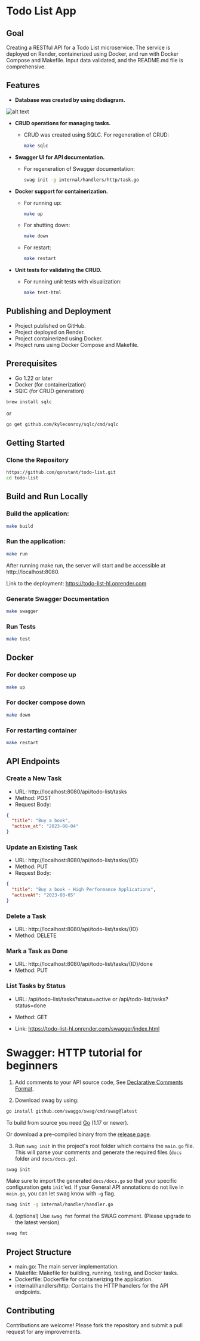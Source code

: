 # Todo List App

## Goal

Creating a RESTful API for a Todo List microservice. The service is deployed on Render, containerized using Docker, and run with Docker Compose and Makefile. Input data validated, and the README.md file is comprehensive.

## Features
- **Database was created by using dbdiagram.**

![alt text](https://raw.githubusercontent.com/qonstant/todo-list/main/DBdiagram.png)

- **CRUD operations for managing tasks.**
  - CRUD was created using SQLC. For regeneration of CRUD:
    ```bash
    make sqlc
    ```

- **Swagger UI for API documentation.**
  - For regeneration of Swagger documentation:
    ```bash
    swag init -g internal/handlers/http/task.go
    ```

- **Docker support for containerization.**
  - For running up:
    ```bash
    make up
    ```
  - For shutting down:
    ```bash
    make down
    ```
  - For restart:
    ```bash
    make restart
    ```

- **Unit tests for validating the CRUD.**
  - For running unit tests with visualization:
    ```bash
    make test-html
    ```

## Publishing and Deployment
- Project published on GitHub.
- Project deployed on Render.
- Project containerized using Docker.
- Project runs using Docker Compose and Makefile.

## Prerequisites

- Go 1.22 or later
- Docker (for containerization)
- SQlC (for CRUD generation)
```bash
brew install sqlc
```
or
```bash
go get github.com/kyleconroy/sqlc/cmd/sqlc
```

## Getting Started

### Clone the Repository

```bash
https://github.com/qonstant/todo-list.git
cd todo-list
```
## Build and Run Locally

### Build the application:

```bash
make build
```

### Run the application:

```bash
make run
```
After running make run, the server will start and be accessible at http://localhost:8080.

Link to the deployment: https://todo-list-hl.onrender.com

### Generate Swagger Documentation

```bash
make swagger
```
### Run Tests
```bash
make test
```
## Docker
### For docker compose up
```bash
make up
```
### For docker compose down
```bash
make down
```
### For restarting container
```bash
make restart
```

## API Endpoints

### Create a New Task
- URL: http://localhost:8080/api/todo-list/tasks
- Method: POST
- Request Body:
```json
{
  "title": "Buy a book",
  "active_at": "2023-08-04"
}
```

### Update an Existing Task
- URL: http://localhost:8080/api/todo-list/tasks/{ID}
- Method: PUT
- Request Body:
```json
{
  "title": "Buy a book - High Performance Applications",
  "activeAt": "2023-08-05"
}
```

### Delete a Task
- URL: http://localhost:8080/api/todo-list/tasks/{ID}
- Method: DELETE

### Mark a Task as Done 
- URL: http://localhost:8080/api/todo-list/tasks/{ID}/done
- Method: PUT

### List Tasks by Status 
- URL: /api/todo-list/tasks?status=active or /api/todo-list/tasks?status=done
- Method: GET

- Link: https://todo-list-hl.onrender.com/swagger/index.html

# Swagger: HTTP tutorial for beginners

1. Add comments to your API source code, See [Declarative Comments Format](#declarative-comments-format).

2. Download swag by using:
```sh
go install github.com/swaggo/swag/cmd/swag@latest
```
To build from source you need [Go](https://golang.org/dl/) (1.17 or newer).

Or download a pre-compiled binary from the [release page](https://github.com/swaggo/swag/releases).

3. Run `swag init` in the project's root folder which contains the `main.go` file. This will parse your comments and generate the required files (`docs` folder and `docs/docs.go`).
```sh
swag init
```

  Make sure to import the generated `docs/docs.go` so that your specific configuration gets `init`'ed. If your General API annotations do not live in `main.go`, you can let swag know with `-g` flag.
  ```sh
  swag init -g internal/handler/handler.go
  ```

4. (optional) Use `swag fmt` format the SWAG comment. (Please upgrade to the latest version)

  ```sh
  swag fmt
  ```

## Project Structure

- main.go: The main server implementation.
- Makefile: Makefile for building, running, testing, and Docker tasks.
- Dockerfile: Dockerfile for containerizing the application.
- internal/handlers/http: Contains the HTTP handlers for the API endpoints.

## Contributing

Contributions are welcome! Please fork the repository and submit a pull request for any improvements.